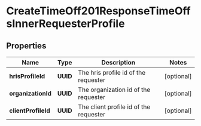 

# CreateTimeOff201ResponseTimeOffsInnerRequesterProfile


## Properties

| Name | Type | Description | Notes |
|------------ | ------------- | ------------- | -------------|
|**hrisProfileId** | **UUID** | The hris profile id of the requester |  [optional] |
|**organizationId** | **UUID** | The organization id of the requester |  [optional] |
|**clientProfileId** | **UUID** | The client profile id of the requester |  [optional] |



